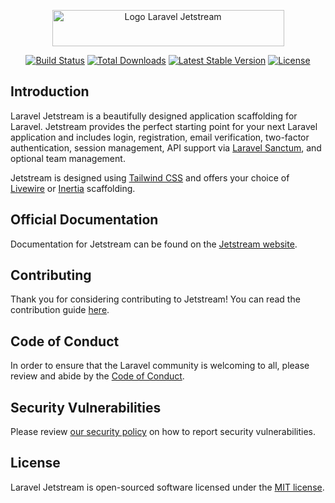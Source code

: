 <p align="center"><img width="371" height="58" src="/art/logo.svg" alt="Logo Laravel Jetstream"></p>

<p align="center">
    <a href="https://github.com/laravel/jetstream/actions"><img src="https://github.com/laravel/jetstream/workflows/tests/badge.svg" alt="Build Status"></a>
    <a href="https://packagist.org/packages/laravel/jetstream"><img src="https://img.shields.io/packagist/dt/laravel/jetstream" alt="Total Downloads"></a>
    <a href="https://packagist.org/packages/laravel/jetstream"><img src="https://img.shields.io/packagist/v/laravel/jetstream" alt="Latest Stable Version"></a>
    <a href="https://packagist.org/packages/laravel/jetstream"><img src="https://img.shields.io/packagist/l/laravel/jetstream" alt="License"></a>
</p>

## Introduction

Laravel Jetstream is a beautifully designed application scaffolding for Laravel. Jetstream provides the perfect starting point for your next Laravel application and includes login, registration, email verification, two-factor authentication, session management, API support via [Laravel Sanctum](https://github.com/laravel/sanctum), and optional team management.

Jetstream is designed using [Tailwind CSS](https://tailwindcss.com) and offers your choice of [Livewire](https://jetstream.laravel.com/stacks/livewire.html) or [Inertia](https://jetstream.laravel.com/stacks/inertia.html) scaffolding.

## Official Documentation

Documentation for Jetstream can be found on the [Jetstream website](https://jetstream.laravel.com).

## Contributing

Thank you for considering contributing to Jetstream! You can read the contribution guide [here](.github/CONTRIBUTING.md).

## Code of Conduct

In order to ensure that the Laravel community is welcoming to all, please review and abide by the [Code of Conduct](https://laravel.com/docs/contributions#code-of-conduct).

## Security Vulnerabilities

Please review [our security policy](https://github.com/laravel/jetstream/security/policy) on how to report security vulnerabilities.

## License

Laravel Jetstream is open-sourced software licensed under the [MIT license](LICENSE.md).
